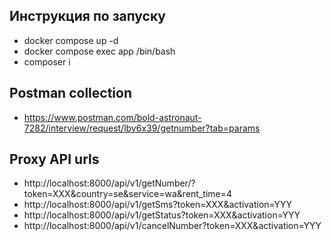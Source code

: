 ## Инструкция по запуску
- docker compose up -d
- docker compose exec app /bin/bash
- composer i

## Postman collection
- https://www.postman.com/bold-astronaut-7282/interview/request/lby6x39/getnumber?tab=params

## Proxy API urls
- http://localhost:8000/api/v1/getNumber/?token=XXX&country=se&service=wa&rent_time=4
- http://localhost:8000/api/v1/getSms?token=XXX&activation=YYY
- http://localhost:8000/api/v1/getStatus?token=XXX&activation=YYY
- http://localhost:8000/api/v1/cancelNumber?token=XXX&activation=YYY
